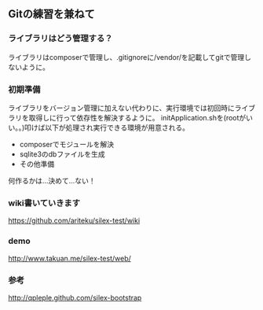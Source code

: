 ## Gitの練習を兼ねて

### ライブラリはどう管理する？
ライブラリはcomposerで管理し、.gitignoreに/vendor/を記載してgitで管理しないように。  

### 初期準備
ライブラリをバージョン管理に加えない代わりに、実行環境では初回時にライブラリを取得しに行って依存性を解決するように。
initApplication.shを(rootがいい。。)叩けば以下が処理され実行できる環境が用意される。

- composerでモジュールを解決
- sqlite3のdbファイルを生成
- その他準備

何作るかは…決めて…ない！

### wiki書いていきます
https://github.com/ariteku/silex-test/wiki

### demo
http://www.takuan.me/silex-test/web/

### 参考
http://qpleple.github.com/silex-bootstrap